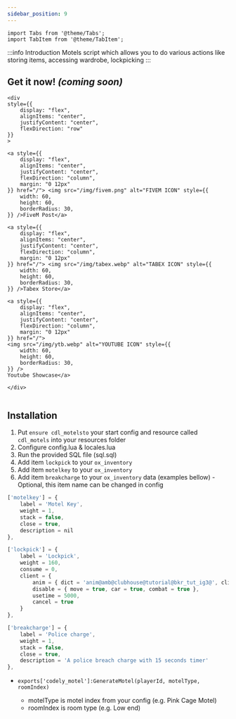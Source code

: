 ```yaml
---
sidebar_position: 9
---
```


```mdx-code-block
import Tabs from '@theme/Tabs';
import TabItem from '@theme/TabItem';

```

:::info Introduction
Motels script which allows you to do various actions like storing items, accessing wardrobe, lockpicking
:::

## Get it now! _(coming soon)_

```mdx-code-block
<div
style={{
    display: "flex",
    alignItems: "center",
    justifyContent: "center",
    flexDirection: "row"
}}
>

<a style={{
    display: "flex",
    alignItems: "center",
    justifyContent: "center",
    flexDirection: "column",
    margin: "0 12px"
}} href="/"> <img src="/img/fivem.png" alt="FIVEM ICON" style={{
    width: 60,
    height: 60,
    borderRadius: 30,
}} />FiveM Post</a>

<a style={{
    display: "flex",
    alignItems: "center",
    justifyContent: "center",
    flexDirection: "column",
    margin: "0 12px"
}} href="/"> <img src="/img/tabex.webp" alt="TABEX ICON" style={{
    width: 60,
    height: 60,
    borderRadius: 30,
}} />Tabex Store</a>

<a style={{
    display: "flex",
    alignItems: "center",
    justifyContent: "center",
    flexDirection: "column",
    margin: "0 12px"
}} href="/">
<img src="/img/ytb.webp" alt="YOUTUBE ICON" style={{
    width: 60,
    height: 60,
    borderRadius: 30,
}} />
Youtube Showcase</a>

</div>


```

## Installation

1. Put `ensure cdl_motelsto` your start config and resource called `cdl_motels` into your resources folder
2. Configure config.lua & locales.lua
3. Run the provided SQL file (sql.sql)
4. Add item `lockpick` to your `ox_inventory`
5. Add item `motelkey` to your `ox_inventory`
6. Add item `breakcharge` to your `ox_inventory` data (examples bellow) - Optional, this item name can be changed in config

```js
['motelkey'] = {
    label = 'Motel Key',
    weight = 1,
    stack = false,
    close = true,
    description = nil
},

['lockpick'] = {
    label = 'Lockpick',
    weight = 160,
    consume = 0,
    client = {
        anim = { dict = 'anim@amb@clubhouse@tutorial@bkr_tut_ig3@', clip = 'machinic_loop_mechandplayer' },
        disable = { move = true, car = true, combat = true },
        usetime = 5000,
        cancel = true
    }
},

['breakcharge'] = {
    label = 'Police charge',
    weight = 1,
    stack = false,
    close = true,
    description = 'A police breach charge with 15 seconds timer'
},
```

- `exports['codely_motel']:GenerateMotel(playerId, motelType, roomIndex)`

  - motelType is motel index from your config (e.g. Pink Cage Motel)
  - roomIndex is room type (e.g. Low end)
